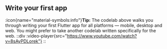 ## Write your first app

:icon{name="material-symbols:info"}**Tip:** The codelab above walks you through writing your first Flutter app for all platforms — mobile, desktop and web. You might prefer to take another codelab written specifically for the web.
::div
:video-player{src="https://www.youtube.com/watch?v=8sAyPDLorek"}
::


